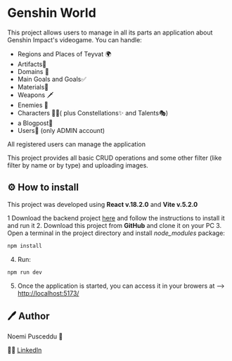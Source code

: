 # Genshin World 
 
This project allows users to manage in all its parts an application about Genshin Impact's videogame. 
You can handle:

 - Regions and Places of Teyvat 🌍
 - Artifacts🧩
 - Domains 🔷
 - Main Goals and Goals✅
 - Materials🌸
 - Weapons 🗡️
 - Enemies 👾
 - Characters 🧙‍♀️( plus Constellations✨ and Talents🎭)
 - a Blogpost📰
 - Users👤 (only ADMIN account)
 
 All registered users can manage the application
 
 
 This project provides all basic CRUD operations and some other filter (like filter by name or by type) and uploading images.

## ⚙️ How to install

This project was developed using  **React v.18.2.0** and **Vite v.5.2.0**

1 Download the backend project [here](https://github.com/NoemiP94/genshin_world) and follow the instructions to install it and run it
2. Download this project from **GitHub** and clone it on your PC
3. Open a terminal in the project directory and install *node_modules* package:
```bash
npm install
```
4. Run: 
 ```bash
npm run dev
```
5. Once the application is started, you can access it in your browers at --> [http://localhost:5173/](http://localhost:5173/)

## 🖊️ Author

Noemi Pusceddu 🦋

🧑‍💻 [LinkedIn](https://www.linkedin.com/in/noemi-pusceddu-developer/)




  






